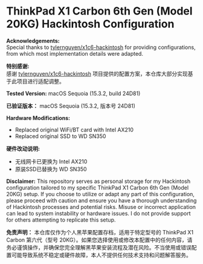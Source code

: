 # ThinkPad X1 Carbon 6th Gen (Model 20KG) Hackintosh Configuration

**Acknowledgements:**  
Special thanks to [tylernguyen/x1c6-hackintosh](https://github.com/tylernguyen/x1c6-hackintosh) for providing configurations, from which most implementation details were adapted.

**特别感谢:**  
感谢 [tylernguyen/x1c6-hackintosh](https://github.com/tylernguyen/x1c6-hackintosh) 项目提供的配置方案，本仓库大部分实现基于此项目进行适配调整。

**Tested Version:** 
macOS Sequoia (15.3.2, build 24D81)

**已验证版本：** 
macOS Sequoia (15.3.2, 版本号 24D81)

**Hardware Modifications:**
- Replaced original WiFi/BT card with Intel AX210 
- Replaced original SSD to WD SN350

**硬件改动说明:**
- 无线网卡已更换为 Intel AX210
- 原装SSD已替换为 WD SN350

**Disclaimer:** This repository serves as personal storage for my Hackintosh configuration tailored to my specific ThinkPad X1 Carbon 6th Gen (Model 20KG) setup. If you choose to utilize or adapt any part of this configuration, please proceed with caution and ensure you have a thorough understanding of Hackintosh processes and potential risks. Misuse or incorrect application can lead to system instability or hardware issues. I do not provide support for others attempting to replicate this setup. 

**免责声明：** 本仓库仅作为个人黑苹果配置存档，适用于特定型号的 ThinkPad X1 Carbon 第六代（型号 20KG）。如果您选择使用或修改本配置中的任何内容，请务必谨慎操作，并确保您完全理解黑苹果安装流程及潜在风险。不当使用或错误配置可能导致系统不稳定或硬件故障，本人不提供任何技术支持和问题解答服务。